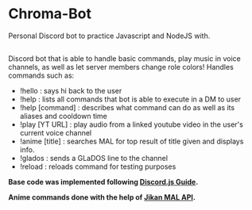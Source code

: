 # Chroma-Bot
Personal Discord bot to practice Javascript and NodeJS with. 

## 
Discord bot that is able to handle basic commands, play music in voice channels, as well as let server members change role colors!
Handles commands such as:
- !hello : says hi back to the user
- !help : lists all commands that bot is able to execute in a DM to user
- !help [command] : describes what command can do as well as its aliases and cooldown time
- !play [YT URL] : play audio from a linked youtube video in the user's current voice channel
- !anime [title] : searches MAL for top result of title given and displays info.
- !glados : sends a GLaDOS line to the channel
- !reload : reloads command for testing purposes

__Base code was implemented following [Discord.js Guide](https://discordjs.guide/#before-you-begin).__

__Anime commands done with the help of [Jikan MAL API](https://jikan.moe/).__
